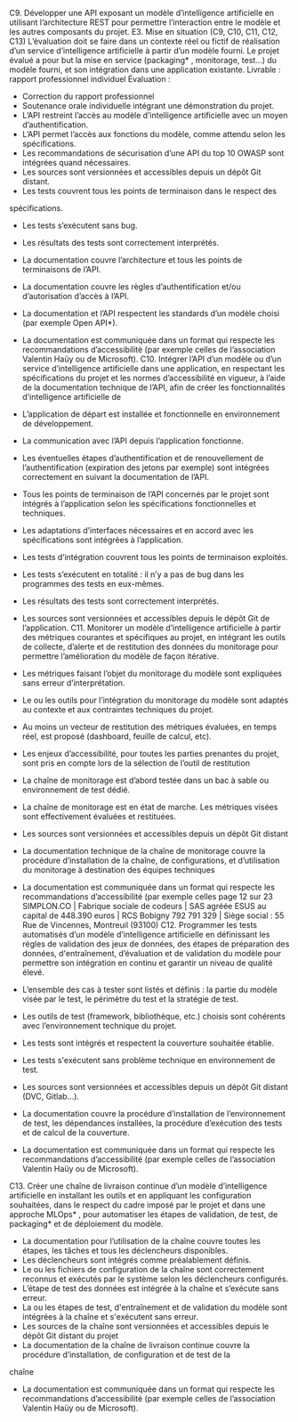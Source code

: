C9. Développer une API exposant un modèle
d’intelligence artificielle en utilisant
l’architecture REST pour permettre
l’interaction entre le modèle et les autres
composants du projet.
E3. Mise en situation (C9, C10,
C11, C12, C13)
L’évaluation doit se faire dans un contexte
réel ou fictif de réalisation d’un service
d’intelligence artificielle à partir d’un
modèle fourni.
Le projet évalué a pour but la mise en
service (packaging*
, monitorage, test...) du
modèle fourni, et son intégration dans une
application existante.
Livrable : rapport professionnel individuel
Évaluation :
- Correction du rapport professionnel
- Soutenance orale individuelle intégrant
une démonstration du projet.
- L’API restreint l’accès au modèle
d’intelligence artificielle avec un
moyen
d’authentification.
- L’API permet l’accès aux
fonctions du
modèle, comme attendu selon les
spécifications.
- Les recommandations de
sécurisation
d’une API du top 10 OWASP sont
intégrées
quand nécessaires.
- Les sources sont versionnées et
accessibles depuis un dépôt Git
distant.
- Les tests couvrent tous les points
de
terminaison dans le respect des

spécifications.
- Les tests s’exécutent sans bug.
- Les résultats des tests sont
correctement
interprétés.
- La documentation couvre
l’architecture et
tous les points de terminaisons de
l’API.
- La documentation couvre les
règles
d’authentification et/ou
d’autorisation
d’accès à l’API.
- La documentation et l’API
respectent les
standards d’un modèle choisi (par
exemple
Open API*).
- La documentation est
communiquée dans
un format qui respecte les
recommandations d’accessibilité
(par
exemple celles de l’association
Valentin
Haüy ou de Microsoft).
C10. Intégrer l’API d’un modèle ou d’un
service d’intelligence artificielle dans une
application, en respectant les spécifications
du projet et les normes d’accessibilité en
vigueur, à l’aide de la documentation
technique de l’API, afin de créer les
fonctionnalités d’intelligence artificielle de
- L’application de départ est
installée et fonctionnelle en
environnement de développement.
- La communication avec l’API
depuis l’application fonctionne.

- Les éventuelles étapes
d’authentification et de
renouvellement de
l’authentification (expiration des
jetons par exemple) sont intégrées
correctement en suivant la
documentation de l’API.
- Tous les points de terminaison de
l’API concernés par le projet sont
intégrés à l’application selon les
spécifications fonctionnelles et
techniques.
- Les adaptations d’interfaces
nécessaires et en accord avec les
spécifications sont intégrées à
l’application.
- Les tests d’intégration couvrent
tous les points de terminaison
exploités.
- Les tests s’exécutent en totalité :
il n’y a pas de bug dans les
programmes des tests en
eux-mêmes.
- Les résultats des tests sont
correctement interprétés.
- Les sources sont versionnées et
accessibles depuis le dépôt Git de
l’application.
C11. Monitorer un modèle d’intelligence
artificielle à partir des métriques courantes et
spécifiques au projet, en intégrant les outils de
collecte, d’alerte et de restitution des données du
monitorage pour permettre l’amélioration du
modèle de façon itérative.
- Les métriques faisant l’objet du
monitorage du modèle sont
expliquées sans erreur
d’interprétation.


- Le ou les outils pour l’intégration
du monitorage du modèle sont
adaptés au contexte et aux
contraintes techniques du projet.
- Au moins un vecteur de
restitution des métriques évaluées,
en temps réel, est proposé
(dashboard, feuille de calcul, etc).
- Les enjeux d’accessibilité, pour
toutes les parties prenantes du
projet, sont pris en compte lors de
la sélection de l’outil de restitution
- La chaîne de monitorage est
d’abord testée dans un bac à sable
ou environnement de test dédié.
- La chaîne de monitorage est en
état de marche. Les métriques
visées sont effectivement évaluées
et restituées.
- Les sources sont versionnées et
accessibles depuis un dépôt Git
distant
- La documentation technique de
la chaîne de monitorage couvre la
procédure d’installation de la
chaîne, de configurations, et
d’utilisation du monitorage à
destination des équipes
techniques
- La documentation est
communiquée dans un format qui
respecte les recommandations
d’accessibilité (par exemple celles
page 12 sur 23
SIMPLON.CO | Fabrique sociale de codeurs | SAS agréée ESUS au capital de 448.390 euros | RCS Bobigny 792 791 329 | Siège social : 55 Rue de Vincennes, Montreuil (93100)
C12. Programmer les tests automatisés d’un
modèle d’intelligence artificielle en définissant
les règles de validation des jeux de données, des
étapes de préparation des données,
d'entraînement, d’évaluation et de validation du
modèle pour permettre son intégration en continu
et garantir un niveau de qualité élevé.
- L’ensemble des cas à tester sont
listés et définis : la partie du
modèle visée par le test, le
périmètre du test et la stratégie de
test.
- Les outils de test (framework,
bibliothèque, etc.) choisis sont
cohérents avec l’environnement
technique du projet.
- Les tests sont intégrés et
respectent la couverture souhaitée
établie.
- Les tests s'exécutent sans
problème technique en
environnement de test.
- Les sources sont versionnées et
accessibles depuis un dépôt Git
distant (DVC, Gitlab…).
- La documentation couvre la
procédure d’installation de
l’environnement de test, les
dépendances installées, la
procédure d’exécution des tests et
de calcul de la couverture.
- La documentation est
communiquée dans un format qui
respecte les recommandations
d’accessibilité (par exemple celles
de l’association Valentin Haüy ou
de Microsoft).

C13. Créer une chaîne de livraison continue
d’un modèle d’intelligence artificielle en
installant les outils et en appliquant les
configuration souhaitées, dans le respect du cadre
imposé par le projet et dans une approche
MLOps*
, pour automatiser les étapes de
validation, de test, de packaging* et de
déploiement du modèle.
- La documentation pour
l’utilisation de la chaîne couvre
toutes les étapes, les tâches et
tous les déclencheurs disponibles.
- Les déclencheurs sont intégrés
comme préalablement définis.
- Le ou les fichiers de configuration
de la chaîne sont correctement
reconnus et exécutés par le
système selon les déclencheurs
configurés.
- L’étape de test des données est
intégrée à la chaîne et s’exécute
sans erreur.
- La ou les étapes de test,
d'entraînement et de validation du
modèle sont intégrées à la chaîne
et s'exécutent sans erreur.
- Les sources de la chaîne sont
versionnées et accessibles depuis
le dépôt Git distant du projet
- La documentation de la chaîne
de livraison continue couvre la
procédure d’installation, de
configuration et de test de la

chaîne
- La documentation est
communiquée dans un format qui
respecte les recommandations
d’accessibilité (par exemple celles
de l’association Valentin Haüy ou
de Microsoft).
